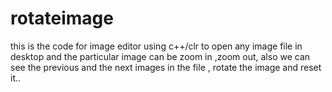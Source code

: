 # rotateimage
this is the code for image editor using c++/clr to open any image file in desktop and the particular image can be zoom in ,zoom out, also we can see the previous and the next images in the file , rotate the image and reset it..
